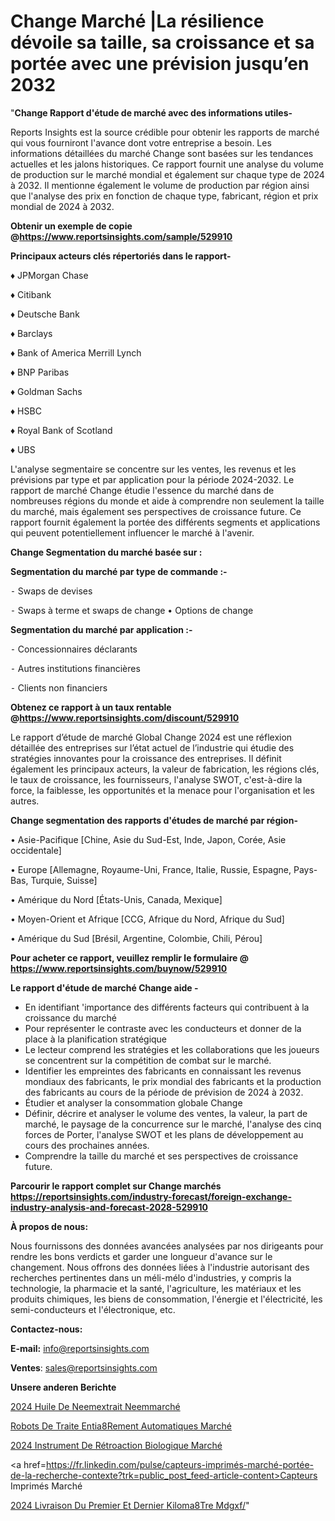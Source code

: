 # Change Marché |La résilience dévoile sa taille, sa croissance et sa portée avec une prévision jusqu’en 2032

"<strong>Change Rapport d'étude de marché avec des informations utiles-</strong>

Reports Insights est la source crédible pour obtenir les rapports de marché qui vous fourniront l'avance dont votre entreprise a besoin. Les informations détaillées du marché Change sont basées sur les tendances actuelles et les jalons historiques. Ce rapport fournit une analyse du volume de production sur le marché mondial et également sur chaque type de 2024 à 2032. Il mentionne également le volume de production par région ainsi que l'analyse des prix en fonction de chaque type, fabricant, région et prix mondial de 2024 à 2032.

<strong><b>Obtenir un exemple de copie @</b></strong><a href=https://www.reportsinsights.com/sample/529910><strong><b>https://www.reportsinsights.com/sample/529910</b></strong></a>

<b>Principaux acteurs clés répertoriés dans le rapport-</b>

<b> </b>♦ JPMorgan Chase

♦ Citibank

♦ Deutsche Bank

♦ Barclays

♦ Bank of America Merrill Lynch

♦ BNP Paribas

♦ Goldman Sachs

♦ HSBC

♦ Royal Bank of Scotland

♦ UBS

L'analyse segmentaire se concentre sur les ventes, les revenus et les prévisions par type et par application pour la période 2024-2032. Le rapport de marché Change étudie l'essence du marché dans de nombreuses régions du monde et aide à comprendre non seulement la taille du marché, mais également ses perspectives de croissance future. Ce rapport fournit également la portée des différents segments et applications qui peuvent potentiellement influencer le marché à l'avenir.

<strong>Change Segmentation du marché basée sur :</strong>

<strong>Segmentation du marché par type de commande :-</strong>

⁃ Swaps de devises

⁃ Swaps à terme et swaps de change
• Options de change

<strong>Segmentation du marché par application :-</strong>

⁃ Concessionnaires déclarants

⁃ Autres institutions financières

⁃ Clients non financiers

<strong><b>Obtenez ce rapport à un taux rentable @</b></strong><a href=https://www.reportsinsights.com/discount/529910><strong><b>https://www.reportsinsights.com/discount/529910</b></strong></a>

Le rapport d’étude de marché Global Change 2024 est une réflexion détaillée des entreprises sur l’état actuel de l’industrie qui étudie des stratégies innovantes pour la croissance des entreprises. Il définit également les principaux acteurs, la valeur de fabrication, les régions clés, le taux de croissance, les fournisseurs, l'analyse SWOT, c'est-à-dire la force, la faiblesse, les opportunités et la menace pour l'organisation et les autres.

<strong>Change segmentation des rapports d'études de marché par région-</strong>

• Asie-Pacifique [Chine, Asie du Sud-Est, Inde, Japon, Corée, Asie occidentale]

• Europe [Allemagne, Royaume-Uni, France, Italie, Russie, Espagne, Pays-Bas, Turquie, Suisse]

• Amérique du Nord [États-Unis, Canada, Mexique]

• Moyen-Orient et Afrique [CCG, Afrique du Nord, Afrique du Sud]

• Amérique du Sud [Brésil, Argentine, Colombie, Chili, Pérou]

<strong>Pour acheter ce rapport, veuillez remplir le formulaire @   <a href=https://www.reportsinsights.com/buynow/529910>https://www.reportsinsights.com/buynow/529910</a></strong>

<strong>Le rapport d'étude de marché Change aide -</strong>
<ul>
  <li>En identifiant 'importance des différents facteurs qui contribuent à la croissance du marché</li>
  <li>Pour représenter le contraste avec les conducteurs et donner de la place à la planification stratégique</li>
  <li>Le lecteur comprend les stratégies et les collaborations que les joueurs se concentrent sur la compétition de combat sur le marché.</li>
  <li>Identifier les empreintes des fabricants en connaissant les revenus mondiaux des fabricants, le prix mondial des fabricants et la production des fabricants au cours de la période de prévision de 2024 à 2032.</li>
  <li>Étudier et analyser la consommation globale Change</li>
  <li>Définir, décrire et analyser le volume des ventes, la valeur, la part de marché, le paysage de la concurrence sur le marché, l'analyse des cinq forces de Porter, l'analyse SWOT et les plans de développement au cours des prochaines années.</li>
  <li>Comprendre la taille du marché et ses perspectives de croissance future.</li>
</ul>

<strong>Parcourir le rapport complet sur Change marchés <a href=https://reportsinsights.com/industry-forecast/foreign-exchange-industry-analysis-and-forecast-2028-529910>https://reportsinsights.com/industry-forecast/foreign-exchange-industry-analysis-and-forecast-2028-529910</a></strong>

<strong>À propos de nous:</strong>

Nous fournissons des données avancées analysées par nos dirigeants pour rendre les bons verdicts et garder une longueur d'avance sur le changement. Nous offrons des données liées à l'industrie autorisant des recherches pertinentes dans un méli-mélo d'industries, y compris la technologie, la pharmacie et la santé, l'agriculture, les matériaux et les produits chimiques, les biens de consommation, l'énergie et l'électricité, les semi-conducteurs et l'électronique, etc.

<strong>Contactez-nous:</strong>

<strong>E-mail:</strong> <a href=mailto:info@reportsinsights.com>info@reportsinsights.com</a>

<strong>Ventes</strong>: <a href=mailto:sales@reportsinsights.com>sales@reportsinsights.com</a>

<strong>Unsere anderen Berichte</strong>

<a href=https://www.linkedin.com/pulse/2024-huile-de-neemextrait-neemmarch%C3%A9-domaines-guxuc/>2024 Huile De Neemextrait Neemmarché</a>

<a href=https://www.linkedin.com/pulse/robots-de-traite-enti%C3%A8rement-automatiques-march%C3%A9-dadtc/>Robots De Traite Entia8Rement Automatiques Marché</a>

<a href=https://www.linkedin.com/pulse/2024-instrument-de-rétroaction-biologique-marché-p1jmc/>2024 Instrument De Rétroaction Biologique Marché</a>

<a href=https://fr.linkedin.com/pulse/capteurs-imprimés-marché-portée-de-la-recherche-contexte?trk=public_post_feed-article-content>Capteurs Imprimés Marché</a>

<a href=https://www.linkedin.com/pulse/2024-livraison-du-premier-et-dernier-kilom%C3%A8tre-mdgxf/>2024 Livraison Du Premier Et Dernier Kiloma8Tre Mdgxf/</a>"
